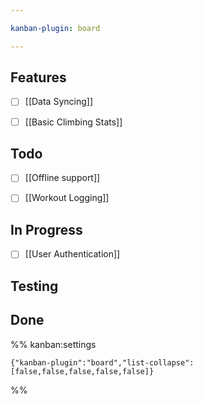 ```yaml
---

kanban-plugin: board

---
```


## Features

- [ ] [[Data Syncing]]
- [ ] [[Basic Climbing Stats]]


## Todo

- [ ] [[Offline support]]
- [ ] [[Workout Logging]]


## In Progress

- [ ] [[User Authentication]]


## Testing



## Done





%% kanban:settings
```
{"kanban-plugin":"board","list-collapse":[false,false,false,false,false]}
```
%%